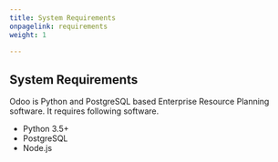 ```yaml
---
title: System Requirements
onpagelink: requirements
weight: 1

---
```


System Requirements
-------------------

Odoo is Python and PostgreSQL based Enterprise Resource Planning software. It requires following software.

- Python 3.5+
- PostgreSQL
- Node.js
 